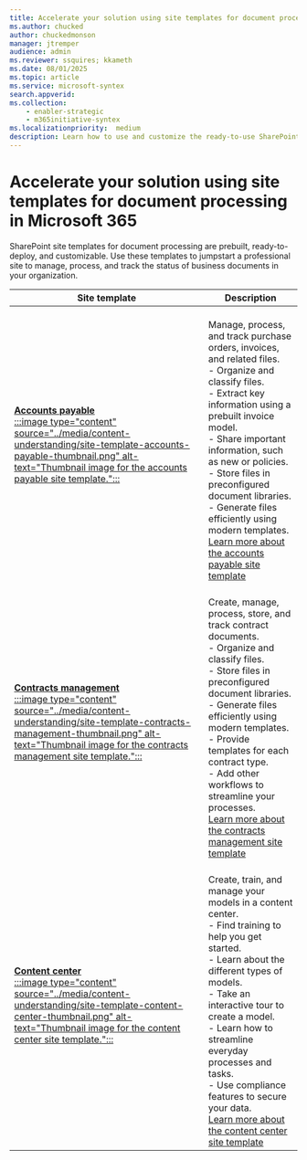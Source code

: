 ```yaml
---
title: Accelerate your solution using site templates for document processing in Microsoft 365
ms.author: chucked
author: chuckedmonson
manager: jtremper
audience: admin
ms.reviewer: ssquires; kkameth
ms.date: 08/01/2025
ms.topic: article
ms.service: microsoft-syntex
search.appverid: 
ms.collection: 
    - enabler-strategic
    - m365initiative-syntex
ms.localizationpriority:  medium
description: Learn how to use and customize the ready-to-use SharePoint site templates for document processing for Microsoft 365.
---
```


# Accelerate your solution using site templates for document processing in Microsoft 365

SharePoint site templates for document processing are prebuilt, ready-to-deploy, and customizable. Use these templates to jumpstart a professional site to manage, process, and track the status of business documents in your organization.

|Site template |Description  |
|---------|---------|
|[**Accounts payable**](https://support.microsoft.com/office/c7ff13e7-66d9-4040-b8c6-78924272ec4d)<br>[:::image type="content" source="../media/content-understanding/site-template-accounts-payable-thumbnail.png" alt-text="Thumbnail image for the accounts payable site template.":::](https://support.microsoft.com/office/c7ff13e7-66d9-4040-b8c6-78924272ec4d)   |<br>Manage, process, and track purchase orders, invoices, and related files. <br> - Organize and classify files.<br> - Extract key information using a prebuilt invoice model.<br> - Share important information, such as new or policies.<br> - Store files in preconfigured document libraries.<br> - Generate files efficiently using modern templates.  <br>[Learn more about the accounts payable site template](https://support.microsoft.com/office/c7ff13e7-66d9-4040-b8c6-78924272ec4d)      |
|[**Contracts management**](https://support.microsoft.com/office/80820115-c700-4a62-bb59-69b33c8e3b4f)<br>[:::image type="content" source="../media/content-understanding/site-template-contracts-management-thumbnail.png" alt-text="Thumbnail image for the contracts management site template.":::](https://support.microsoft.com/office/80820115-c700-4a62-bb59-69b33c8e3b4f)    |<br>Create, manage, process, store, and track contract documents. <br> - Organize and classify files.<br> - Store files in preconfigured document libraries.<br> - Generate files efficiently using modern templates.<br> - Provide templates for each contract type.<br> - Add other workflows to streamline your processes.<br>[Learn more about the contracts management site template](https://support.microsoft.com/en-us/office/80820115-c700-4a62-bb59-69b33c8e3b4f)       |
|[**Content center**](use-content-center-site.md)<br>[:::image type="content" source="../media/content-understanding/site-template-content-center-thumbnail.png" alt-text="Thumbnail image for the content center site template.":::](use-content-center-site.md)   |<br>Create, train, and manage your models in a content center.<br> - Find training to help you get started.<br> - Learn about the different types of models.<br> - Take an interactive tour to create a model.<br> - Learn how to streamline everyday processes and tasks.<br> - Use compliance features to secure your data.<br> [Learn more about the content center site template](use-content-center-site.md)   |



